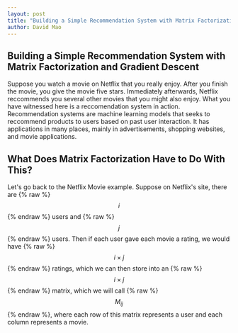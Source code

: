 ```yaml
---
layout: post
title: "Building a Simple Recommendation System with Matrix Factorization and Gradient Descent"
author: David Mao
---
```


<script src="https://polyfill.io/v3/polyfill.min.js?features=es6"></script>
<script id="MathJax-script" async src="https://cdn.jsdelivr.net/npm/mathjax@3/es5/tex-mml-chtml.js"></script>

## Building a Simple Recommendation System with Matrix Factorization and Gradient Descent

Suppose you watch a movie on Netflix that you really enjoy. After you finish the movie, you give the movie five stars. Immediately afterwards, Netflix reccommends you several other movies that you might also enjoy. What you have witnessed here is a reccomendation system in action. Recommendation systems are machine learning models that seeks to reccommend products to users based on past user interaction. It has applications in many places, mainly in advertisements, shopping websites, and movie applications.

## What Does Matrix Factorization Have to Do With This?

Let's go back to the Netflix Movie example. Suppose on Netflix's site, there are {% raw %} $$i$$  {% endraw %} users and {% raw %}  $$j$$  {% endraw %} users. Then if each user gave each movie a rating, we would have {% raw %} $$i \times j$$  {% endraw %} ratings, which we can then store into an {% raw %} $$i \times j$$  {% endraw %} matrix, which we will call {% raw %} $$M_{ij}$$  {% endraw %}, where each row of this matrix represents a user and each column represents a movie.